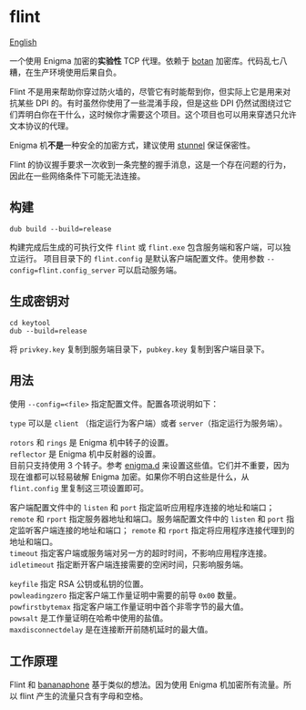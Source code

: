 flint
======
[English](README.md)

一个使用 Enigma 加密的**实验性** TCP 代理。依赖于 [botan](https://github.com/etcimon/botan) 加密库。代码乱七八糟，在生产环境使用后果自负。

Flint 不是用来帮助你穿过防火墙的，尽管它有时能帮到你，但实际上它是用来对抗某些 DPI 的。有时虽然你使用了一些混淆手段，但是这些 DPI 仍然试图绕过它们弄明白你在干什么，这时候你才需要这个项目。这个项目也可以用来穿透只允许文本协议的代理。

Enigma 机**不是**一种安全的加密方式，建议使用 [stunnel](https://www.stunnel.org/index.html) 保证保密性。

Flint 的协议握手要求一次收到一条完整的握手消息，这是一个存在问题的行为，因此在一些网络条件下可能无法连接。

构建
------
```
dub build --build=release
```
构建完成后生成的可执行文件 `flint` 或 `flint.exe` 包含服务端和客户端，可以独立运行。
项目目录下的 `flint.config` 是默认客户端配置文件。使用参数 `--config=flint.config_server` 可以启动服务端。

生成密钥对
------
```
cd keytool
dub --build=release
```
将 `privkey.key` 复制到服务端目录下，`pubkey.key` 复制到客户端目录下。

用法
------
使用 `--config=<file>` 指定配置文件。配置各项说明如下：

`type` 可以是 `client` （指定运行为客户端）或者 `server`（指定运行为服务端）。

`rotors` 和 `rings` 是 Enigma 机中转子的设置。  
`reflector` 是 Enigma 机中反射器的设置。  
目前只支持使用 3 个转子。参考 [enigma.d](source/enigma.d) 来设置这些值。它们并不重要，因为现在谁都可以轻易破解 Enigma 加密。如果你不明白这些是什么，从 `flint.config` 里复制这三项设置即可。

客户端配置文件中的 `listen` 和 `port` 指定监听应用程序连接的地址和端口； `remote` 和 `rport` 指定服务器地址和端口。服务端配置文件中的 `listen` 和 `port` 指定监听客户端连接的地址和端口； `remote` 和 `rport` 指定将应用程序连接代理到的地址和端口。  
`timeout` 指定客户端或服务端对另一方的超时时间，不影响应用程序连接。  
`idletimeout` 指定断开客户端连接需要的空闲时间，只影响服务端。

`keyfile` 指定 RSA 公钥或私钥的位置。  
`powleadingzero` 指定客户端工作量证明中需要的前导 `0x00` 数量。  
`powfirstbytemax` 指定客户端工作量证明中首个非零字节的最大值。  
`powsalt` 是工作量证明在哈希中使用的盐值。  
`maxdisconnectdelay` 是在连接断开前随机延时的最大值。

工作原理
------
Flint 和 [bananaphone](https://github.com/david415/bananaphone) 基于类似的想法。因为使用 Enigma 机加密所有流量。所以 flint 产生的流量只含有字母和空格。
